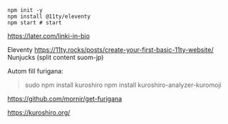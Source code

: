
```
npm init -y
npm install @11ty/eleventy
npm start # start 
```

https://later.com/linki-in-bio

Eleventy
https://11ty.rocks/posts/create-your-first-basic-11ty-website/
Nunjucks (split content suom-jp)

Autom fill furigana:

> sudo npm install kuroshiro
> npm install kuroshiro-analyzer-kuromoji

https://github.com/mornir/get-furigana

https://kuroshiro.org/
